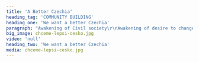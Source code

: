 ```yaml
---
title: 'A Better Czechia'
heading_tag: 'COMMUNITY BUILDING'
heading_one: 'We want a better Czechia'
paragraph: "Awakening of Civil society\r\nAwakening of desire to change things\r\nAwakening of need to contribute and influence things\r\nGuideline and direction"
big_image: chceme-lepsi-cesko.jpg
video: 'null'
heading_two: 'We want a better Czechia'
media: chceme-lepsi-cesko.jpg
---
```


